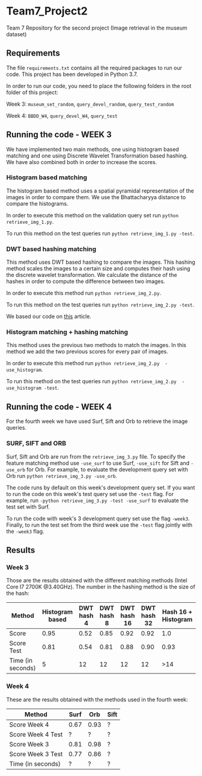 # Team7_Project2
Team 7 Repository for the second project (Image retrieval in the museum dataset)

## Requirements

The file ```requirements.txt``` contains all the required packages to run our code. This project has been developed in Python 3.7.

In order to run our code, you need to place the following folders in the root folder of this project:

Week 3: ```museum_set_random```, ```query_devel_random```, ````query_test_random````

Week 4: ````BBDD_W4````, ````query_devel_W4````, ````query_test````  

## Running the code - WEEK 3
We have implemented two main methods, one using histogram based matching and one using Discrete Wavelet Transformation based hashing. We have also combined both in order to increase the scores. 

### Histogram based matching

The histogram based method uses a spatial pyramidal representation of the images in order to compare them. We use the Bhattacharyya distance to compare the histograms.

In order to execute this method on the validation query set run ````python retrieve_img_1.py````.
 
To run this method on the test queries run ````python retrieve_img_1.py -test````. 

### DWT based hashing matching

This method uses DWT based hashing to compare the images. This hashing method scales the images to a certain size and 
computes their hash using the discrete wavelet transformation. We calculate the distance of the hashes in order to 
compute the difference between two images. 

In order to execute this method run ````python retrieve_img_2.py````.

To run this method on the test queries run ````python retrieve_img_2.py -test````.

We based our code on [this](https://fullstackml.com/wavelet-image-hash-in-python-3504fdd282b5) article.

### Histogram matching +  hashing matching

This method uses the previous two methods to match the images. In this method we add the two previous scores for every pair of images. 

In order to execute this method run ````python retrieve_img_2.py  -use_histogram````.

To run this method on the test queries run ````python retrieve_img_2.py  -use_histogram -test````.

## Running the code - WEEK 4

For the fourth week we have used Surf, Sift and Orb to retrieve the image queries.

### SURF, SIFT and ORB

Surf, Sift and Orb are run from the ````retrieve_img_3.py```` file. To specify the feature matching method use 
````-use_surf```` to use Surf, ````-use_sift```` for Sift and ````-use_orb```` for Orb. For example, to evaluate the 
development query set with Orb run ````python retrieve_img_3.py -use_orb````.

The code runs by default on this week's development query set. If you want to run the code on this week's test query set use
the ````-test```` flag. For example, run ````-python retrieve_img_3.py -test -use_surf```` to evaluate the test set with Surf. 
 
 To run the code with week's 3 development query set use the flag ````-week3````. Finally, to 
run the test set from the third week use the ````-test```` flag jointly with the ````-week3```` flag.

## Results

### Week 3

Those are the results obtained with the different matching methods (Intel Core I7 2700K @3.40GHz). The number in the hashing method is the size of the hash: 

Method | Histogram based| DWT hash 4 | DWT hash 8 | DWT hash 16 | DWT hash 32 | Hash 16 + Histogram
--- | --- | --- | --- |--- |--- |---  
Score | 0.95 | 0.52 | 0.85 | 0.92 | 0.92 | 1.0
Score Test | 0.81 | 0.54 | 0.81 | 0.88 | 0.90 | 0.93 
Time (in seconds) |5|12|12|12|12|\>14|

### Week 4

These are the results obtained with the methods used in the fourth week:

Method | Surf| Orb | Sift  
---  | --- | --- | ---  |
Score Week 4| 0.67 | 0.93 | ? |
Score Week 4 Test | ? | ? | ? | 
Score Week 3 | 0.81 | 0.98 | ? |
Score Week 3 Test | 0.77 | 0.86 | ? |
Time (in seconds) | ? | ? | ? |




